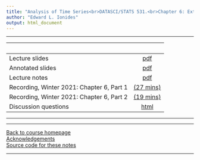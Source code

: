 ```yaml
---
title: "Analysis of Time Series<br>DATASCI/STATS 531.<br>Chapter 6: Extending the ARMA model: Seasonality, integration and trend"
author: "Edward L. Ionides"
output: html_document
---
```


----------------------

| &nbsp;          | &nbsp;         |
|:----------------|:--------------:|
| Lecture slides  | [pdf](slides.pdf) |
| Annotated slides | [pdf](slides-annotated.pdf) |
| Lecture notes   | [pdf](notes.pdf) |
| Recording, Winter 2021: Chapter 6, Part 1  | [(27 mins)](https://youtu.be/YSriL0C2D-A) |
| Recording, Winter 2021: Chapter 6, Part 2  | [(19 mins)](https://youtu.be/YtNGC60FJeU) |
| Discussion questions | [html](discussion.html) 
----------------------

<!--
| Annotated slides | [pdf](slides-annotated.pdf) |
-->

----------------------

[Back to course homepage](../index.html)  
[Acknowledgements](../acknowledge.html)  
[Source code for these notes](http://github.com/ionides/531w25/tree/master/06/)


----------------------
